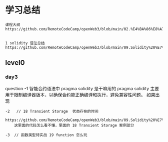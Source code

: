 # 学习总结
    课程大纲 https://github.com/RemoteCodeCamp/openWeb3/blob/main/02.%E4%BA%86%E8%A7%A3%E5%A6%82%E4%BD%95%E4%BD%BF%E7%94%A8Solidity.md
    

    1 solidity 语法总结 https://github.com/RemoteCodeCamp/openWeb3/blob/main/09.Solidity%20%E7%BB%8F%E5%85%B8%E7%94%A8%E4%BE%8B.md


## level0
    
### day3
    
question
    -1 智能合约语法中 pragma solidity 是干嘛用的
        pragma solidity 主要用于限制编译器版本，以确保合约能正确编译和执行，避免兼容性问题。
        如果出现
    
    -2   // 18 Transient Storage  状态存在的时间    
        https://github.com/RemoteCodeCamp/openWeb3/blob/main/09.Solidity%20%E7%BB%8F%E5%85%B8%E7%94%A8%E4%BE%8B.md
        这里面的代码怎么看不懂，里面的 18 Transient Storage 案例部分

    -3  // 函数类型待实战 19 function 怎么玩

